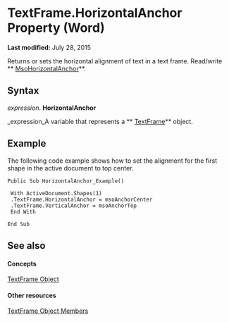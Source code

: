 
# TextFrame.HorizontalAnchor Property (Word)

 **Last modified:** July 28, 2015

Returns or sets the horizontal alignment of text in a text frame. Read/write  ** [MsoHorizontalAnchor](http://msdn.microsoft.com/library/d70f3f09-65d7-956e-a312-7e5ae8a81b65%28Office.15%29.aspx)**.

## Syntax

 _expression_. **HorizontalAnchor**

 _expression_A variable that represents a  ** [TextFrame](46f7e410-80d9-9fe9-2224-488b623f8592.md)** object.


## Example

The following code example shows how to set the alignment for the first shape in the active document to top center.


```
Public Sub HorizontalAnchor_Example() 
 
 With ActiveDocument.Shapes(1) 
 .TextFrame.HorizontalAnchor = msoAnchorCenter 
 .TextFrame.VerticalAnchor = msoAnchorTop 
 End With 
 
End Sub
```


## See also


#### Concepts


 [TextFrame Object](46f7e410-80d9-9fe9-2224-488b623f8592.md)
#### Other resources


 [TextFrame Object Members](bb2efcc6-474f-3de5-6d20-940be7549112.md)
